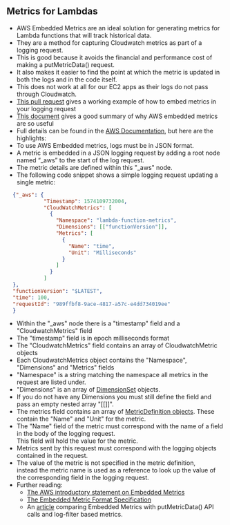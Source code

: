 Metrics for Lambdas
--------------------
* AWS Embedded Metrics are an ideal solution for generating metrics for Lambda functions that will track historical data.
* They are a method for capturing Cloudwatch metrics as part of a logging request. 
* This is good because it avoids the financial and performance cost of making a putMetricData() request.
* It also makes it easier to find the point at which the metric is updated in both the logs and in the code itself.
* This does not work at all for our EC2 apps as their logs do not pass through Cloudwatch.
* [This pull request](https://github.com/guardian/mobile-n10n/pull/696) gives a working example of how to embed metrics in your logging request
* [This document](https://docs.google.com/document/d/1cL_t5NhO8J9Bwiu4rghoGh8i_um_sXDyKuq4COhdLEc/edit?usp=sharing) gives a good summary of why AWS embedded metrics are so useful
* Full details can be found in the [AWS Documentation](https://docs.aws.amazon.com/AmazonCloudWatch/latest/monitoring/CloudWatch_Embedded_Metric_Format_Specification.html), but here are the highlights:
* To use AWS Embedded metrics, logs must be in JSON format.
* A metric is embedded in a JSON logging request by adding a root node named “_aws” to the start of the log request.
* The metric details are defined within this "_aws" node.
* The following code snippet shows a simple logging request updating a single metric:  
 
```json 
  {"_aws": {  
            "Timestamp": 1574109732004,  
            "CloudWatchMetrics": [  
              {  
                "Namespace": "lambda-function-metrics",  
                "Dimensions": [["functionVersion"]],  
                "Metrics": [  
                  {  
                    "Name": "time",  
                    "Unit": "Milliseconds"  
                  }  
                ]  
              }  
            ]  
  },
  "functionVersion": "$LATEST",
  "time": 100,
  "requestId": "989ffbf8-9ace-4817-a57c-e4dd734019ee"
  }
```  
  
* Within the "_aws" node there is a "timestamp" field and a "CloudwatchMetrics" field
* The "timestamp" field is in epoch milliseconds format
* The "CloudwatchMetrics" field contains an array of CloudwatchMetric objects
* Each CloudwatchMetrics object contains the "Namespace", "Dimensions" and "Metrics" fields
* "Namespace" is a string matching the namespace all metrics in the request are listed under.
* "Dimensions" is an array of [DimensionSet](https://docs.aws.amazon.com/AmazonCloudWatch/latest/monitoring/CloudWatch_Embedded_Metric_Format_Specification.html#CloudWatch_Embedded_Metric_Format_Specification_structure_dimensionset) objects. 
* If you do not have any Dimensions you must still define the field and pass an empty nested array "[[]]".
* The metrics field contains an array of [MetricDefinition objects](https://docs.aws.amazon.com/AmazonCloudWatch/latest/monitoring/CloudWatch_Embedded_Metric_Format_Specification.html#CloudWatch_Embedded_Metric_Format_Specification_structure_metricdefinition). These contain the "Name" and "Unit" for the metric.
* The "Name" field of the metric must correspond with the name of a field in the body of the logging request.  
This field will hold the value for the metric.
* Metrics sent by this request must correspond with the logging objects contained in the request. 
* The value of the metric is not specified in the metric definition,  
instead the metric name is used as a reference to look up the value of the corresponding field in the logging request.
* Further reading:
  * [The AWS introductory statement on Embedded Metrics](https://docs.aws.amazon.com/AmazonCloudWatch/latest/monitoring/CloudWatch_Embedded_Metric_Format.html)
  * [The Embedded Metric Format Specification](https://docs.aws.amazon.com/AmazonCloudWatch/latest/monitoring/CloudWatch_Embedded_Metric_Format_Specification.html#CloudWatch_Embedded_Metric_Format_Specification_structure_dimensionset)
  * An [article](https://dev.to/aws-builders/cloudwatch-custom-metrics-with-cloudwatch-embedded-metric-format-452j) comparing Embedded Metrics with putMetricData() API calls and log-filter based metrics.